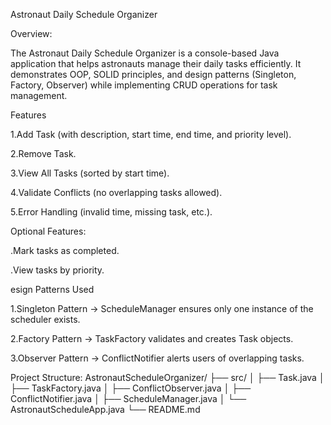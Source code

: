 Astronaut Daily Schedule Organizer

Overview:

The Astronaut Daily Schedule Organizer is a console-based Java application that helps astronauts manage their daily tasks efficiently.
It demonstrates OOP, SOLID principles, and design patterns (Singleton, Factory, Observer) while implementing CRUD operations for task management.

Features

1.Add Task (with description, start time, end time, and priority level).

2.Remove Task.

3.View All Tasks (sorted by start time).

4.Validate Conflicts (no overlapping tasks allowed).

5.Error Handling (invalid time, missing task, etc.).

Optional Features:

.Mark tasks as completed.

.View tasks by priority.

esign Patterns Used

1.Singleton Pattern → ScheduleManager ensures only one instance of the scheduler exists.

2.Factory Pattern → TaskFactory validates and creates Task objects.

3.Observer Pattern → ConflictNotifier alerts users of overlapping tasks.

Project Structure:
AstronautScheduleOrganizer/
 ├── src/
 │   ├── Task.java
 │   ├── TaskFactory.java
 │   ├── ConflictObserver.java
 │   ├── ConflictNotifier.java
 │   ├── ScheduleManager.java
 │   └── AstronautScheduleApp.java
 └── README.md
